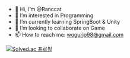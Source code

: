 - 👋 Hi, I’m @Ranccat
- 👀 I’m interested in Programming
- 🌱 I’m currently learning SpringBoot & Unity
- 💞️ I’m looking to collaborate on Game
- 📫 How to reach me: wogurjo98@gmail.com

[![Solved.ac
프로필](http://mazassumnida.wtf/api/v2/generate_badge?boj=Ranccat)](https://solved.ac/wogurjo98)
